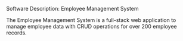 Software Description: Employee Management System

The Employee Management System is a full-stack web application to manage employee data with CRUD operations for over 200 employee records. 
